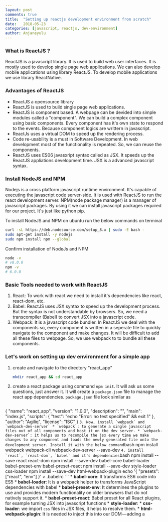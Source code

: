 ```yaml
---
layout: post
comments: true
title:  "Setting up reactjs development environment from scratch"
date:   2018-05-23
categories: [javascript, reactjs, dev-environment]
author: Anjaneyulu
---
```

### What is ReactJS ?
ReactJS is a javascript library. It is used to build web user interfaces. It is mostly used to develop single page web applications. We can also develop mobile applications using library ReactJS. To develop mobile applications we use library ReactNative.

### Advantages of ReactJS
* ReactJS a opensource library
* ReactJS is used to build single page web applications.
* ReactJS is component based. A webpage can be devided into simple modules called a "component". We can build a complex component using basic components. Every component has it's own state to respond to the events. Because component logics are writtern in javascript.
* ReactJs uses a virtual DOM to speed up the rendering process.
* Code re-usability is a must in Software Development. In web development most of the functionality is repeated. So, we can reuse the components.
* ReactJS uses ES06 javasxript syntax called as JSX. It speeds up the ReactJS appliations development time. JSX is a advanced javascript syntax.


### Install NodeJS and NPM
Nodejs is a cross platform javascript runtime environment. It's capable of executing the javascript code server-side. It is used with ReactJS to run the react development server.
NPM(node package manager) is a manager of javascript packages. By using it we can install javascript packages required for our project. It's just like python pip.

To install NodeJS and NPM on ubuntu run the below commands on terminal

```bash
curl -sL https://deb.nodesource.com/setup_8.x | sudo -E bash -
sudo apt-get install -y nodejs
sudo npm install npm --global
```

Confirm installation of NodeJs and NPM

```bash
node -v
# v8.0.0
npm -v
# 6.0.0
```


### Basic Tools needed to work with ReactJS
1. React: To work with react we need to install it's dependencies like react, react-dom, etc.
2. Babel: ReactJS uses JSX syntax to speed up the development process. But the syntax is not understandable by browsers. So, we need a transcompiler (Babel) to convert JSX into a javascript code.
3. Webpack: It is a javascript code bundler. In ReactJS we deal with the components so, every component is written in a seperate file to quickly navigate to the component and make changes. It will be difficult to add all these files to webpage. So, we use webpack to to bundle all these components.

### Let's work on setting up dev environment for a simple app

1. create  and navigate to the directory "react_app"
	```bash
	mkdir react_app && cd react_app
	```
2. create a react package using command `npm init`. It will ask us some questions, just answer it. It will create a `package.json` file to manage the react app dependencies.
`package.json` file look similar as
	```bash
{
	"name": "react_app",
	"version": "1.0.0",
	"description": "",
	"main": "index.js",
	"scripts": {
		"test": "echo \"Error: no test specified\" && exit 1"
	},
	"author": "Agiliq",
	"license": "ISC"
}
	```
3. Now, install `webpack` and `webpack-dev-server`
	* `webpack`: to generate a single javascript files out of all components and host it on the dev server.
	* `webpack-dev-server`: it helps us to recompile the jsx every time we make changes to any component and loads the newly generated file onto the development server. Install it with the below command
	```bash
npm install webpack webpack-cli webpack-dev-server --save-dev
	```
4. install `react`, `react-dom`, `babel` and it's dependencies
	```bash
npm install --save react react-dom
npm install --save-dev babel-core babel-loader babel-preset-env babel-preset-react
npm install --save-dev style-loader css-loader
npm install --save-dev html-webpack-plugin
echo '{ "presets": ["react", "env"] }' > .babelrc
	```
	* **babel-core**: It transforms ES6 code into ES5
	* **babel-loader**: It is a webpack helper to transforms JavaScript dependencies with babel
	* **babel-preset-env**: It determines the plugins to use and provides modern functionality on older browsers that do not natively support it.
	* **babel-preset-react**: Babel preset for all React plugins, for example turning JSX into javascript functions
	* **style-loader**: 
	* **css-loader**: we import `css` files in JSX files, it helps to resolve them.
	* **html-webpack-plugin**: It is needed to inject this into our DOM — adding a <style> tag into the <head> element of our HTML.
5. Now, create a directory  

6. Configure webpack to run using webpack-dev-server
	create a `webpack.config.js` and add below code to it.
	```bash
	const HtmlWebPackPlugin = require("html-webpack-plugin");

	const htmlWebpackPlugin = new HtmlWebPackPlugin({
	  template: "./src/index.html",
	  filename: "./index.html"
	});

	module.exports = {
	  module: {
	    rules: [
	      {
	        test: /\.js$/,
	        exclude: /node_modules/,
	        use: {
	          loader: "babel-loader"
	        }
	      },
	      {
	        test: /\.css$/,
	        use: [
	          {
	            loader: "style-loader"
	          },
	          {
	            loader: "css-loader",
	            options: {
	              modules: true,
	              importLoaders: 1,
	              localIdentName: "[name]_[local]_[hash:base64]",
	              sourceMap: true,
	              minimize: true
	            }
	          }
	        ]
	      }
	    ]
	  },
	  plugins: [htmlWebpackPlugin]
	};
	```
